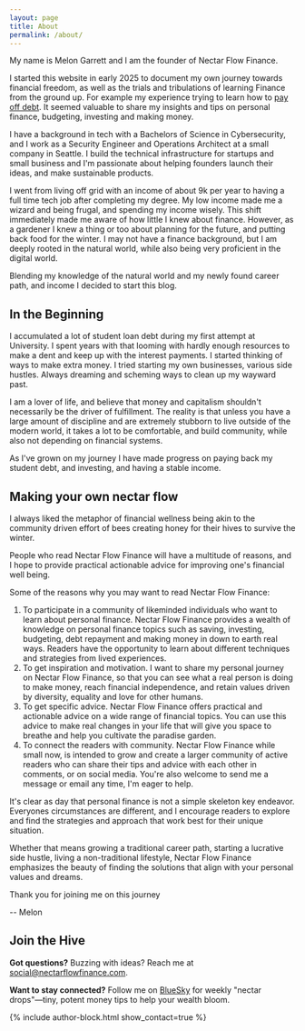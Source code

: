 ```yaml
---
layout: page
title: About
permalink: /about/
---
```


My name is Melon Garrett and I am the founder of Nectar Flow Finance. 

<!-- Eventually put some credentials here, like places I'm featured and links to a press page -->

I started this website in early 2025 to document my own journey towards financial freedom, as well as the trials and tribulations of learning Finance from the ground up. For example my experience trying to learn how to [pay off debt](https://nectarflowfinance.com/debt%20management/2025/03/26/debt-payoff-strategies.html). It seemed valuable to share my insights and tips on personal finance, budgeting, investing and making money. 

I have a background in tech with a Bachelors of Science in Cybersecurity, and I work as a Security Engineer and Operations Architect at a small company in Seattle. I build the technical infrastructure for startups and small business and I'm passionate about helping founders launch their ideas, and make sustainable products.

I went from living off grid with an income of about 9k per year to having a full time tech job after completing my degree. My low income made me a wizard and being frugal, and spending my income wisely. This shift immediately made me aware of how little I knew about finance. However, as a gardener I knew a thing or too about planning for the future, and putting back food for the winter. I may not have a finance background, but I am deeply rooted in the natural world, while also being very proficient in the digital world. 

Blending my knowledge of the natural world and my newly found career path, and income I decided to start this blog.

## In the Beginning

I accumulated a lot of student loan debt during my first attempt at University. I spent years with that looming with hardly enough resources to make a dent and keep up with the interest payments. I started thinking of ways to make extra money. I tried starting my own businesses, various side hustles. Always dreaming and scheming ways to clean up my wayward past. 

I am a lover of life, and believe that money and capitalism shouldn't necessarily be the driver of fulfillment. The reality is that unless you have a large amount of discipline and are extremely stubborn to live outside of the modern world, it takes a lot to be comfortable, and build community, while also not depending on financial systems. 

As I've grown on my journey I have made progress on paying back my student debt, and investing, and having a stable income. 

## Making your own nectar flow

I always liked the metaphor of financial wellness being akin to the community driven effort of bees creating honey for their hives to survive the winter.

People who read Nectar Flow Finance will have a multitude of reasons, and I hope to provide practical actionable advice for improving one's financial well being.

Some of the reasons why you may want to read Nectar Flow Finance:

1. To participate in a community of likeminded individuals who want to learn about personal finance. Nectar Flow Finance provides a wealth of knowledge on personal finance topics such as saving, investing, budgeting, debt repayment and making money in down to earth real ways. Readers have the opportunity to learn about different techniques and strategies from lived experiences.
2. To get inspiration and motivation. I want to share my personal journey on Nectar Flow Finance, so that you can see what a real person is doing to make money, reach financial independence, and retain values driven by diversity, equality and love for other humans.
3. To get specific advice. Nectar Flow Finance offers practical and actionable advice on a wide range of financial topics. You can use this advice to make real changes in your life that will give you space to breathe and help you cultivate the paradise garden.
4. To connect the readers with community. Nectar Flow Finance while small now, is intended to grow and create a larger community of active readers who can share their tips and advice with each other in comments, or on social media. You're also welcome to send me a message or email any time, I'm eager to help.

It's clear as day that personal finance is not a simple skeleton key endeavor. Everyones circumstances are different, and I encourage readers to explore and find the strategies and approach that work best for their unique situation.

Whether that means growing a traditional career path, starting a lucrative side hustle, living a non-traditional lifestyle, Nectar Flow Finance emphasizes the beauty of finding the solutions that align with your personal values and dreams.

Thank you for joining me on this journey

-- Melon

## Join the Hive

**Got questions?** Buzzing with ideas? Reach me at [social@nectarflowfinance.com](mailto:social@nectarflowfinance.com).

**Want to stay connected?** Follow me on [BlueSky](https://bsky.app/profile/nectarflow.bsky.social) for weekly "nectar drops"—tiny, potent money tips to help your wealth bloom.

<!-- Plug a free E-book (Email capture) Discover the ultimate guide to make extra money from side hustles to small business ideas -->

{% include author-block.html show_contact=true %}

